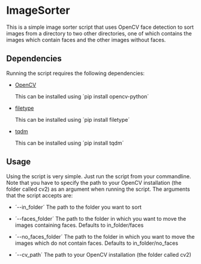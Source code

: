 # ImageSorter

This is a simple image sorter script that uses OpenCV face detection to sort images from a
directory to two other directories, one of which contains the images which contain faces and the other images without faces.

## Dependencies

Running the script requires the following dependencies:

- [OpenCV](https://opencv.org/)

  This can be installed using ´pip install opencv-python´

- [filetype](https://github.com/h2non/filetype.py)

  This can be installed using ´pip install filetype´

- [tqdm](https://github.com/tqdm/tqdm)

  This can be installed using ´pip install tqdm´

## Usage

Using the script is very simple. Just run the script from your commandline. Note that you have to specify the path to your OpenCV installation
(the folder called cv2) as an argument when running the script. The arguments that the script accepts are:

- ´--in_folder´
  The path to the folder you want to sort

- ´--faces_folder´
  The path to the folder in which you want to move the images containing faces. Defaults to in_folder/faces

- ´--no_faces_folder´
  The path to the folder in which you want to move the images which do not contain faces. Defaults to in_folder/no_faces

- ´--cv_path´
  The path to your OpenCV installation (the folder called cv2)

